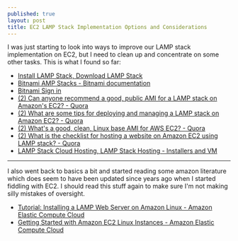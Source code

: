 ```yaml
---
published: true
layout: post
title: EC2 LAMP Stack Implementation Options and Considerations
---
```



I was just starting to look into ways to improve our LAMP stack implementation on EC2, but I need to clean up and concentrate on some other tasks. This is what I found so far:

* [Install LAMP Stack, Download LAMP Stack](https://bitnami.com/stack/lamp/installer)
* [Bitnami AMP Stacks - Bitnami documentation](https://wiki.bitnami.com/Infrastructure_Stacks/Bitnami_AMP_Stacks)
* [Bitnami Sign in](https://bitnami.com/sign_in)
* [(2) Can anyone recommend a good, public AMI for a LAMP stack on Amazon's EC2? - Quora](https://www.quora.com/Can-anyone-recommend-a-good-public-AMI-for-a-LAMP-stack-on-Amazons-EC2)
* [(2) What are some tips for deploying and managing a LAMP stack on Amazon EC2? - Quora](https://www.quora.com/What-are-some-tips-for-deploying-and-managing-a-LAMP-stack-on-Amazon-EC2)
* [(2) What's a good, clean, Linux base AMI for AWS EC2? - Quora](https://www.quora.com/What-s-a-good-clean-Linux-base-AMI-for-AWS-EC2)
* [(2) What is the checklist for hosting a website on Amazon EC2 using LAMP stack? - Quora](https://www.quora.com/What-is-the-checklist-for-hosting-a-website-on-Amazon-EC2-using-LAMP-stack)
* [LAMP Stack Cloud Hosting, LAMP Stack Hosting - Installers and VM](https://bitnami.com/stack/lamp)

---

I also went back to basics a bit and started reading some amazon literature which does seem to have been updated since years ago when I started fiddling with EC2. I should read this stuff again to make sure I'm not making silly mistakes of oversight.

* [Tutorial: Installing a LAMP Web Server on Amazon Linux - Amazon Elastic Compute Cloud](http://docs.aws.amazon.com/AWSEC2/latest/UserGuide/install-LAMP.html)
* [Getting Started with Amazon EC2 Linux Instances - Amazon Elastic Compute Cloud](http://docs.aws.amazon.com/AWSEC2/latest/UserGuide/EC2_GetStarted.html#ec2-launch-instance_linux)


